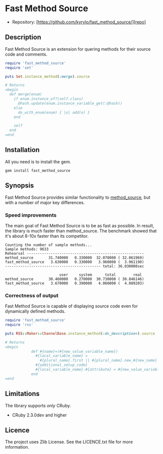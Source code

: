 # Fast Method Source

* Repository: [https://github.com/kyrylo/fast_method_source/][repo]

Description
-----------

Fast Method Source is an extension for quering methods for their source code and
comments.

```ruby
require 'fast_method_source'
require 'set'

puts Set.instance_method(:merge).source

# Returns
=begin
  def merge(enum)
    if enum.instance_of?(self.class)
      @hash.update(enum.instance_variable_get(:@hash))
    else
      do_with_enum(enum) { |o| add(o) }
    end

    self
  end
=end
```

Installation
------------

All you need is to install the gem.

    gem install fast_method_source

Synopsis
--------

Fast Method Source provides similar functionality to [method_source][ms], but
with a number of major key differences.

### Speed improvements

The main goal of Fast Method Source is to be as fast as possible. In result, the
library is much faster than method_source. The benchmark showed that it's
about 8-10x faster than its competitor.

```
Counting the number of sample methods...
Sample methods: 9633
Rehearsal ------------------------------------------------------
method_source       31.740000   0.330000  32.070000 ( 32.061969)
fast_method_source   3.630000   0.330000   3.960000 (  3.961190)
-------------------------------------------- total: 36.030000sec

                         user     system      total        real
method_source       30.460000   0.270000  30.730000 ( 30.846146)
fast_method_source   3.670000   0.390000   4.060000 (  4.089203)
```

### Correctness of output

Fast Method Source is capable of displaying source code even for dynamically
defined methods.

```ruby
require 'fast_method_source'
require 'rss'

puts RSS::Maker::ChannelBase.instance_method(:dc_description=).source

# Returns
=begin
            def #{name}=(#{new_value_variable_name})
              #{local_variable_name} =
                #{plural_name}.first || #{plural_name}.new_#{new_name}
              #{additional_setup_code}
              #{local_variable_name}.#{attribute} = #{new_value_variable_name}
            end
=end
```

Limitations
-----------

The library supports *only* CRuby.

* CRuby 2.3.0dev and higher

Licence
-------

The project uses Zlib License. See the LICENCE.txt file for more information.

[repo]: https://github.com/kyrylo/fast_method_source/ "Home page"
[ms]: https://github.com/banister/method_source
